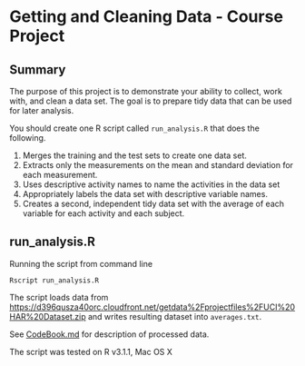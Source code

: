 # Getting and Cleaning Data - Course Project

## Summary
The purpose of this project is to demonstrate your ability to collect, work with, and clean a data set. The goal is to prepare tidy data that can be used for later analysis.

You should create one R script called `run_analysis.R` that does the following.

1. Merges the training and the test sets to create one data set.
2. Extracts only the measurements on the mean and standard deviation for each measurement.
3. Uses descriptive activity names to name the activities in the data set
4. Appropriately labels the data set with descriptive variable names.
5. Creates a second, independent tidy data set with the average of each variable for each activity and each subject.

## run_analysis.R
Running the script from command line

    Rscript run_analysis.R

The script loads data from https://d396qusza40orc.cloudfront.net/getdata%2Fprojectfiles%2FUCI%20HAR%20Dataset.zip and writes resulting dataset into `averages.txt`.

See [CodeBook.md](CodeBook.md) for description of processed data.

The script was tested on R v3.1.1, Mac OS X
